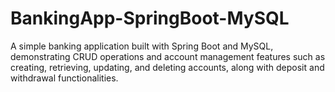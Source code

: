 # BankingApp-SpringBoot-MySQL
A simple banking application built with Spring Boot and MySQL, demonstrating CRUD operations and account management features such as creating, retrieving, updating, and deleting accounts, along with deposit and withdrawal functionalities.

